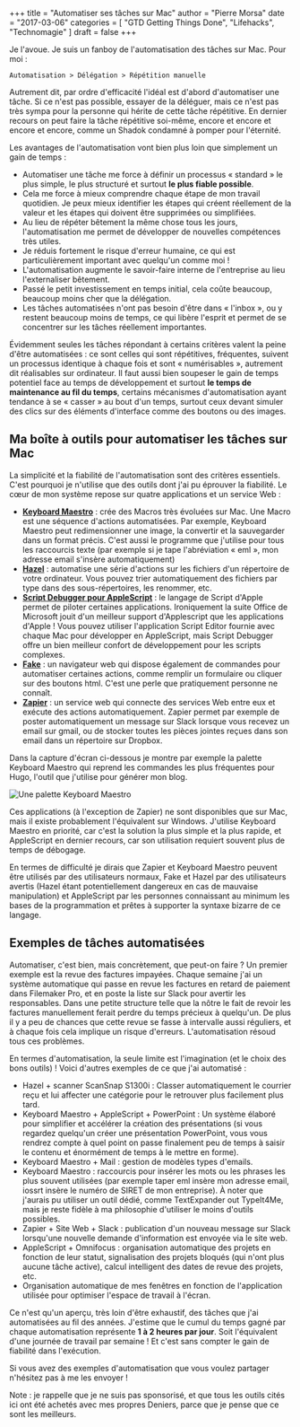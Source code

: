 +++
title      = "Automatiser ses tâches sur Mac"
author     = "Pierre Morsa"
date       = "2017-03-06"
categories = [ "GTD Getting Things Done", "Lifehacks", "Technomagie" ]
draft      = false
+++

Je l'avoue. Je suis un fanboy de l'automatisation des tâches sur Mac. Pour moi :

`Automatisation > Délégation > Répétition manuelle`

Autrement dit, par ordre d'efficacité l'idéal est d'abord d'automatiser une tâche. Si ce n'est pas possible, essayer de la déléguer, mais ce n'est pas très sympa pour la personne qui hérite de cette tâche répétitive. En dernier recours on peut faire la tâche répétitive soi-même, encore et encore et encore et encore, comme un Shadok condamné à pomper pour l'éternité.

Les avantages de l'automatisation vont bien plus loin que simplement un gain de temps :

* Automatiser une tâche me force à définir un processus « standard » le plus simple, le plus structuré et surtout **le plus fiable possible**.
* Cela me force à mieux comprendre chaque étape de mon travail quotidien. Je peux mieux identifier les étapes qui créent réellement de la valeur et les étapes qui doivent être supprimées ou simplifiées.
* Au lieu de répéter bêtement la même chose tous les jours, l'automatisation me permet de développer de nouvelles compétences très utiles.
* Je réduis fortement le risque d'erreur humaine, ce qui est particulièrement important avec quelqu'un comme moi !
* L'automatisation augmente le savoir-faire interne de l'entreprise au lieu l'externaliser bêtement.
* Passé le petit investissement en temps initial, cela coûte beaucoup, beaucoup moins cher que la délégation.
* Les tâches automatisées n'ont pas besoin d'être dans « l'inbox », ou y restent beaucoup moins de temps, ce qui libère l'esprit et permet de se concentrer sur les tâches réellement importantes.

Évidemment seules les tâches répondant à certains critères valent la peine d'être automatisées : ce sont celles qui sont répétitives, fréquentes, suivent un processus identique à chaque fois et sont « numérisables », autrement dit réalisables sur ordinateur. Il faut aussi bien soupeser le gain de temps potentiel face au temps de développement et surtout **le temps de maintenance au fil du temps**, certains mécanismes d'automatisation ayant tendance à se « casser » au bout d'un temps, surtout ceux devant simuler des clics sur des éléments d'interface comme des boutons ou des images.

## Ma boîte à outils pour automatiser les tâches sur Mac
La simplicité et la fiabilité de l'automatisation sont des critères essentiels. C'est pourquoi je n'utilise que des outils dont j'ai pu éprouver la fiabilité. Le cœur de mon système repose sur quatre applications et un service Web :

* [**Keyboard Maestro**](http://www.keyboardmaestro.com/main/) : crée des Macros très évoluées sur Mac. Une Macro est une séquence d'actions automatisées. Par exemple, Keyboard Maestro peut redimensionner une image, la convertir et la sauvegarder dans un format précis. C'est aussi le programme que j'utilise pour tous les raccourcis texte (par exemple si je tape l'abréviation « eml », mon adresse email s'insère automatiquement) 
* [**Hazel**](https://www.noodlesoft.com) : automatise une série d'actions sur les fichiers d'un répertoire de votre ordinateur. Vous pouvez trier automatiquement des fichiers par type dans des sous-répertoires, les renommer, etc.
* [**Script Debugger pour AppleScript**](http://latenightsw.com) : le langage de Script d'Apple permet de piloter certaines applications. Ironiquement la suite Office de Microsoft jouit d'un meilleur support d'Applescript que les applications d'Apple ! Vous pouvez utiliser l'application Script Editor fournie avec chaque Mac pour développer en AppleScript, mais Script Debugger offre un bien meilleur confort de développement pour les scripts complexes.
* [**Fake**](http://fakeapp.com) : un navigateur web qui dispose également de commandes pour automatiser certaines actions, comme remplir un formulaire ou cliquer sur des boutons html. C'est une perle que pratiquement personne ne connaît.
* [**Zapier**](https://zapier.com) : un service web qui connecte des services Web entre eux et exécute des actions automatiquement. Zapier permet par exemple de poster automatiquement un message sur Slack lorsque vous recevez un email sur gmail, ou de stocker toutes les pièces jointes reçues dans son email dans un répertoire sur Dropbox.

Dans la capture d'écran ci-dessous je montre par exemple la palette Keyboard Maestro qui reprend les commandes les plus fréquentes pour Hugo, l'outil que j'utilise pour générer mon blog.

![Une palette Keyboard Maestro][pic_1]

Ces applications (à l'exception de Zapier) ne sont disponibles que sur Mac, mais il existe probablement l'équivalent sur Windows. J'utilise Keyboard Maestro en priorité, car c'est la solution la plus simple et la plus rapide, et AppleScript en dernier recours, car son utilisation requiert souvent plus de temps de débogage. 

En termes de difficulté je dirais que Zapier et Keyboard Maestro peuvent être utilisés par des utilisateurs normaux, Fake et Hazel par des utilisateurs avertis (Hazel étant potentiellement dangereux en cas de mauvaise manipulation) et AppleScript par les personnes connaissant au minimum les bases de la programmation et prêtes à supporter la syntaxe bizarre de ce langage.

## Exemples de tâches automatisées
Automatiser, c'est bien, mais concrètement, que peut-on faire ? Un premier exemple est la revue des factures impayées. Chaque semaine j'ai un système automatique qui passe en revue les factures en retard de paiement dans Filemaker Pro, et en poste la liste sur Slack pour avertir les responsables. Dans une petite structure telle que la nôtre le fait de revoir les factures manuellement ferait perdre du temps précieux à quelqu'un. De plus il y a peu de chances que cette revue se fasse à intervalle aussi réguliers, et à chaque fois cela implique un risque d'erreurs. L'automatisation résoud tous ces problèmes. 

En termes d'automatisation, la seule limite est l'imagination (et le choix des bons outils) ! Voici d'autres exemples de ce que j'ai automatisé :

* Hazel + scanner ScanSnap S1300i : Classer automatiquement le courrier reçu et lui affecter une catégorie pour le retrouver plus facilement plus tard.
* Keyboard Maestro + AppleScript + PowerPoint : Un système élaboré pour simplifier et accélérer la création des présentations (si vous regardez quelqu'un créer une présentation PowerPoint, vous vous rendrez compte à quel point on passe finalement peu de temps à saisir le contenu et énormément de temps à le mettre en forme).
* Keyboard Maestro + Mail : gestion de modèles types d'emails.
* Keyboard Maestro : raccourcis pour insérer les mots ou les phrases les plus souvent utilisées (par exemple taper eml insère mon adresse email, iossrt insère le numéro de SIRET de mon entreprise). À noter que j'aurais pu utiliser un outil dédié, comme TextExpander out TypeIt4Me, mais je reste fidèle à ma philosophie d'utiliser le moins d'outils possibles.
* Zapier + Site Web + Slack : publication d'un nouveau message sur Slack lorsqu'une nouvelle demande d'information est envoyée via le site web.
* AppleScript + Omnifocus : organisation automatique des projets en fonction de leur statut, signalisation des projets bloqués (qui n'ont plus aucune tâche active), calcul intelligent des dates de revue des projets, etc.
* Organisation automatique de mes fenêtres en fonction de l'application utilisée pour optimiser l'espace de travail à l'écran.

Ce n'est qu'un aperçu, très loin d'être exhaustif, des tâches que j'ai automatisées au fil des années. J'estime que le cumul du temps gagné par chaque automatisation représente **1 à 2 heures par jour**. Soit l'équivalent d'une journée de travail par semaine ! Et c'est sans compter le gain de fiabilité dans l'exécution.

Si vous avez des exemples d'automatisation que vous voulez partager n'hésitez pas à me les envoyer !

Note : je rappelle que je ne suis pas sponsorisé, et que tous les outils cités ici ont été achetés avec mes propres Deniers, parce que je pense que ce sont les meilleurs.

[pic_1]: /pictures/2017/03/keyboard-maestro-palette.jpg
